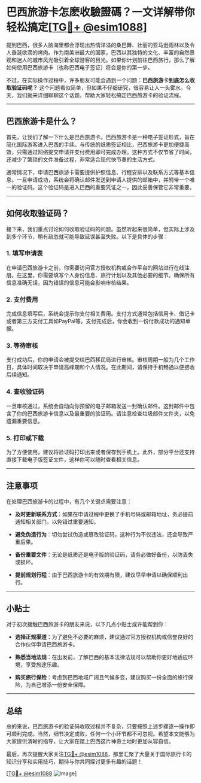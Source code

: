 # 巴西旅游卡怎麽收驗證碼？一文详解带你轻松搞定[[TG💪+ @esim1088](https://t.me/s/esim1088)]

提到巴西，很多人脑海里都会浮现出热情洋溢的桑巴舞、壮丽的亚马逊雨林以及令人垂涎欲滴的烤肉。作为南美洲最大的国家，巴西以其独特的文化、丰富的自然景观和迷人的城市风光吸引着全球游客的目光。如果你计划前往巴西旅行，那么了解如何使用巴西旅游卡（也称巴西电子签证）将会是你的第一步。

不过，在实际操作过程中，许多朋友可能会遇到一个问题：**巴西旅游卡到底怎么收取验证码呢？** 这个问题看似简单，但如果不仔细研究，很容易让人一头雾水。今天，我们就来详细聊聊这个话题，帮助大家轻松搞定巴西旅游卡的验证流程。

---

## 巴西旅游卡是什么？

首先，让我们了解一下什么是巴西旅游卡。巴西旅游卡是一种电子签证形式，旨在简化国际游客进入巴西的手续。与传统的纸质签证相比，巴西旅游卡更加便捷高效，只需通过网络提交申请并支付费用即可完成办理。这种方式不仅节省了时间，还减少了繁琐的文件准备过程，非常适合现代快节奏的生活方式。

通常情况下，申请巴西旅游卡需要提供护照信息、行程安排以及联系方式等基本信息。一旦申请成功，系统会将确认邮件发送到申请人提供的邮箱中，并附带一个唯一的验证码。这个验证码是进入巴西的重要凭证之一，因此妥善保管它非常重要。

---

## 如何收取验证码？

接下来，我们重点讨论如何收取验证码的问题。虽然听起来很简单，但实际上涉及到多个环节，稍有疏忽就可能导致延误甚至失败。以下是具体的步骤：

### 1. **填写申请表**
在申请巴西旅游卡之前，你需要访问官方授权机构或合作平台的网站进行在线注册。在这里，你需要填写个人身份信息、旅行计划以及其他必要的细节。确保所有信息准确无误，因为错误的信息可能会影响审核结果。

### 2. **支付费用**
完成信息填写后，系统会提示你支付相关费用。支付方式通常包括信用卡、借记卡或者第三方支付工具如PayPal等。支付完成后，你会收到一份付款成功的通知单据。

### 3. **等待审核**
支付成功后，你的申请会被提交给巴西移民局进行审核。审核周期一般为几个工作日，具体时间取决于申请高峰期和个人情况。在此期间，请保持手机畅通以便接收后续通知。

### 4. **查收验证码**
一旦审核通过，系统会自动向你预留的电子邮箱发送一封确认邮件。这封邮件中包含了你的巴西旅游卡信息以及最重要的验证码。请注意检查垃圾邮件文件夹，以免遗漏重要信息。

### 5. **打印或下载**
为了方便使用，建议将验证码打印出来或者保存到手机上。此外，部分平台还支持直接下载电子版签证文件，这样你可以随时查看相关信息。

---

## 注意事项

在处理巴西旅游卡的过程中，有几个关键点需要注意：

- **及时更新联系方式**：如果在申请过程中更换了手机号码或邮箱地址，务必提前通知相关部门，以免错过重要通知。
  
- **避免伪造行为**：切勿尝试伪造或篡改验证码，这种行为不仅违法，还会导致严重后果。

- **备份重要文件**：无论是纸质还是电子版的验证码，请务必做好备份，以防丢失或损坏。

- **提前规划行程**：由于巴西旅游卡的有效期有限，建议尽早申请以确保顺利出行。

---

## 小贴士

对于初次接触巴西旅游卡的朋友来说，以下几点小贴士或许能帮到你：

- **选择正规渠道**：为了避免不必要的麻烦，建议通过官方授权机构或信誉良好的合作伙伴申请巴西旅游卡。
  
- **熟悉当地法规**：在出发前，了解巴西的基本法律法规可以帮助你更好地适应环境，享受旅途乐趣。

- **购买旅行保险**：考虑到巴西地域广阔且气候多变，建议购买一份全面的旅行保险，为自己增添一份安全保障。

---

## 总结

总的来说，巴西旅游卡的验证码收取过程并不复杂，只要按照上述步骤逐一操作即可顺利完成。当然，细节决定成败，任何一个小环节都不可忽视。希望本文能够为大家提供清晰的指导，让大家在踏上巴西这片神奇土地时更加从容自信。

最后，再次提醒大家关注[TG💪+ @esim1088](https://t.me/s/esim1088)，那里汇聚了大量关于国际旅行卡的知识分享和实用技巧，期待与你共同探讨更多有趣的话题！

[[TG💪+ @esim1088](https://t.me/s/esim1088) ![Image](https://i.postimg.cc/4NQfJmqS/Snipaste-2025-05-13-00-14-12.png)]